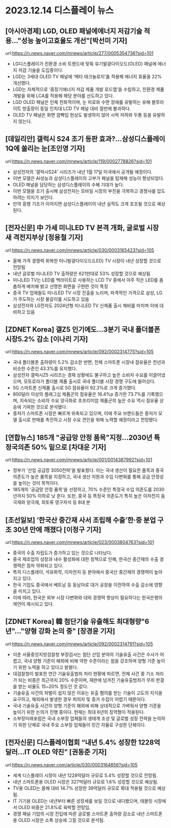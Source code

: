 # 2023.12.14 디스플레이 뉴스

## [아시아경제] LGD, OLED 패널에에너지 저감기술 적용…"성능 높이고효율도 개선"[박선미 기자]
url:https://n.news.naver.com/mnews/article/277/0005354736?sid=101
- LG디스플레이가 친환경 소비 트렌드에 맞춰 유기발광다이오드(OLED) 패널에 에너지 저감 기술을 도입중이다.
- LGD는 3세대 OLED TV 패널에 ‘메타 테크놀로지’를 적용해 에너지 효율을 22% 개선했다.
- LGD는 자체적으로 ‘중장기에너지 저감 제품 개발 로드맵’을 수립하고, 친환경 제품 개발을 위해 LCA를 적용해 해당 분야를 선도하고 있다.
- LGD OLED 패널은 인체 친화적이며, 눈 피로와 수면 장애를 유발하는 유해 블루라이트 방출량이 동일 인치대 LCD TV 패널 대비 절반에 불과하다.
- OLED TV 패널은 화면 깜빡임 현상도 발생하지 않아 시력 저하와 두통 등을 유발하지 않는다.

## [데일리안] 갤럭시 S24 조기 등판 효과?…삼성디스플레이 1Q에 쏠리는 눈[조인영 기자]
url:https://n.news.naver.com/mnews/article/119/0002778826?sid=101
- 삼성전자의 '갤럭시S24' 시리즈가 내년 1월 17일 미국에서 공개될 예정이다.
- 이번 모델은 AI성능과 삼성디스플레이의 고부가 패널을 탑재해 성능이 향상되었다.
- OLED 패널을 담당하는 삼성디스플레이의 수혜 기대가 높다.
- 이번 모델을 조기 출시해 삼성전자는 모바일 시장의 부진을 극복하고 경쟁사를 압도하려는 의지가 보인다.
- 만약 흥행 기조가 이어지면 삼성디스플레이의 내년 실적도 크게 호조될 것으로 예상된다.

## [전자신문] 中 가세 미니LED TV 본격 개화, 글로벌 시장 새 격전지부상 [정용철 기자]
url:https://n.news.naver.com/mnews/article/030/0003165423?sid=105
- 올해 가격 경쟁력 회복한 미니발광다이오드(LED) TV 시장이 내년 성장할 것으로 전망됨
- 내년 글로벌 미니LED TV 출하량은 621만대로 53% 성장할 것으로 예상됨
- 미니LED TV는 LED를 백라이트로 사용하는 LCD TV 중에서 아주 작은 LED를 촘촘하게 배치해 밝고 선명한 화면을 구현한 것이 특징
- 중국 TV 업체들도 미니LED TV 시장 진출을 노리며, 파격적인 가격으로 삼성, LG가 주도하는 시장 물갈이를 시도하고 있음
- 삼성전자와 LG전자도 2024년형 미니LED TV 신제품 출시 채비를 마치며 이에 대비하고 있음

## [ZDNET Korea] 갤Z5 인기에도…3분기 국내 폴더블폰 시장5.2% 감소 [이나리 기자]
url:https://n.news.naver.com/mnews/article/092/0002314775?sid=105
- 국내 폴더블폰 출하량이 5.2% 감소한 반면, 전체 스마트폰 시장내 점유율은 전년과 비슷한 수준인 43.3%를 유지했다.
- 삼성전자 갤럭시Z5 시리즈는 경제 상황에도 불구하고 높은 소비자 수요를 이끌어냈으며, 모토로라가 폴더블 제품 출시로 국내 폴더블 시장 경쟁 구도에 들어섰다.
- 5G 스마트폰 신제품 출시로 5G 점유율이 92.3%로 크게 증가했다.
- 800달러 이상의 플래그십 제품군의 점유율은 16.4%p 증가한 73.7%를 기록했으며, 지속되는 소비자 수요 양극화로 초프리미엄 제품군의 높은 수요 역시 점유율 상승에 기여한 것으로 분석됐다.
- 중저가 스마트폰 시장은 빠르게 위축되고 있으며, 이에 주요 브랜드들은 중저가 모델 출시로 판매를 촉진하고 시장 수요 견인을 위해 노력할 예정이라고 전망됐다.

## [연합뉴스] 185개 "공급망 안정 품목"지정…2030년 특정국의존 50% 밑으로 [차대운 기자]
url:https://n.news.naver.com/mnews/article/001/0014387992?sid=101
- 정부가 '산업 공급망 3050전략'을 발표했다. 이는 국내 생산이 필요한 품목과 중국 의존도가 높은 품목을 지정하고, 국내 생산 지원과 수입 다변화를 통해 공급 안정성을 높이는 것이 목적이다.
- 185개의 '공급망 안정 품목'을 선정하고, 70% 수준인 특정국 수입 의존도를 2030년까지 50% 이하로 낮 춘다. 또한, 중국 등 특정국 의존도가 특히 높은 이차전지 음극재와 양극재, 희토류 영구자석 등 8대 분

## [조선일보] ‘한국산 중간재 사서 조립해 수출’한·중 분업 구조 30년 만에 깨졌다 [이정구 기자]
url:https://n.news.naver.com/mnews/article/023/0003804763?sid=101
- 중국의 수출 자립도가 증가하고 있는 것으로 나타났다.
- 중국 제조업의 성장과 내수 활성화에 대한 정책으로 인해, 한국산 중간재의 수출 경쟁력은 점차 약화되고 있다.
- 특히 디스플레이, 석유화학, 이차전지 등 분야에서 중국산 중간재의 경쟁력이 높아지고 있다.
- 한국 기업도 중국에서 베트남 등 동남아로 대거 공장을 이전하여 수출 감소에 영향을 미치고 있다.
- 이에 따라, 한국은 외부 시장 다변화와 대외 경쟁력 향상이 필요하다는 한국은행의 제언이 제시되고 있다.

## [ZDNET Korea] 韓 첨단기술 유출해도 최대형량"6년"…"양형 강화 논의 중" [장경윤 기자]
url:https://n.news.naver.com/mnews/article/092/0002314791?sid=105
- 이춘 서울중앙지방검찰청 부장검사는 첨단 산업 분야의 기술유출 사건은 수사가 어렵고, 국내 양형 기준이 해외에 비해 약한 수준이라는 점을 강조하며 양형 기준 높이기 위한 노력을 하고 있다고 밝혔다.
- 대검찰청이 발표한 연간 기술유출범죄 처리 현황에 따르면, 전체 사건 중 기소 처리가 되는 비중은 최근까지 20% 수준이며, 재판에 넘겨진 기술유출범죄가 무죄 판결을 받는 비율도 15~20% 정도인 것 같다.
- 기술유출 사건의 처벌이 쉽지 않은 이유는 유출 혐의를 받는 기술이 고도의 지식을 요구하고, 해외에서 발생한 경우 피의자 및 증거 수집이 어렵기 때문이다.
- 국내 기술유출 사건의 양형 기준이 해외에 비해 상대적으로 가벼워서 양형 기준을 높이기 위한 논의가 진행 중이다. 현재는 최대 6년의 징역형이 적용된다.
- 소부장미래포럼은 국내 소부장 업체들의 생태계 조성 및 글로벌 성장 전략을 논의하기 위한 단체로 국내 주요 소부장 업체들이 민간 자율로 구성한 단체이다.

## [전자신문] 디스플레이협회 “내년 5.4% 성장한 1228억달러…IT OLED 약진” [권동준 기자]
url:https://n.news.naver.com/article/030/0003164856?sid=105
- 세계 디스플레이 시장이 내년 1228억달러 규모로 5.4% 성장할 것으로 전망됨.
- 내년 스마트폰용 OLED 시장은 327억달러 규모로 1.6% 성장할 것으로 예상됨.
- TV용 OLED는 올해 대비 14.7% 성장한 39억달러 규모로 확대 적용될 것으로 예상됨.
- IT 기기용 OLED는 내년부터 빠른 성장세를 보일 것으로 내다봤으며, 태블릿 시장에서 OLED 비중은 21.8%로 육박할 전망임.
- 경쟁 패널 기업의 시장 진입에 따른 글로벌 스마트폰 출하량 감소로 내년 스마트폰용 OLED 시장은 소폭 상승에 그칠 것으로 분석됨.